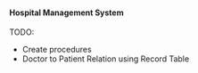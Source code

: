 #### Hospital Management System

TODO:
- Create procedures
- Doctor to Patient Relation using Record Table
